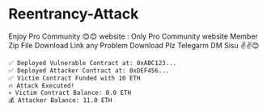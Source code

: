 # Reentrancy-Attack
Enjoy Pro Community 😊😊
website : Only Pro Community website Member Zip File Download Link any Problem Download Plz Telegarm DM Sisu ✌️✌️😊
```bash
✅ Deployed Vulnerable Contract at: 0xABC123...
✅ Deployed Attacker Contract at: 0xDEF456...
✅ Victim Contract Funded with 10 ETH
🔥 Attack Executed!
💀 Victim Contract Balance: 0.0 ETH
💰 Attacker Balance: 11.0 ETH

